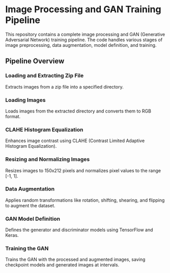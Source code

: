 # Image Processing and GAN Training Pipeline
This repository contains a complete image processing and GAN (Generative Adversarial Network) training pipeline. The code handles various stages of image preprocessing, data augmentation, model definition, and training.

## Pipeline Overview
### Loading and Extracting Zip File
Extracts images from a zip file into a specified directory.

### Loading Images
Loads images from the extracted directory and converts them to RGB format.

### CLAHE Histogram Equalization
Enhances image contrast using CLAHE (Contrast Limited Adaptive Histogram Equalization).

### Resizing and Normalizing Images
Resizes images to 150x212 pixels and normalizes pixel values to the range [-1, 1].

### Data Augmentation
Applies random transformations like rotation, shifting, shearing, and flipping to augment the dataset.

### GAN Model Definition
Defines the generator and discriminator models using TensorFlow and Keras.

### Training the GAN
Trains the GAN with the processed and augmented images, saving checkpoint models and generated images at intervals.
